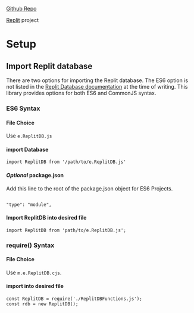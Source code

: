 [Github Repo](https://github.com/GeorgeSchafer/ReplitDB)

[Replit](https://replit.com/@GeorgeSchafer/ReplitDB) project

# Setup

## Import Replit database

There are two options for importing the Replit database. The ES6 option is not listed in the [Replit Database documentation](https://docs.replit.com/hosting/databases/replit-database) at the time of writing. This library provides options for both ES6 and CommonJS syntax.

### ES6 Syntax

#### File Choice

Use `e.ReplitDB.js`

#### import Database

```
import ReplitDB from '/path/to/e.ReplitDB.js'
```

#### *Optional* package.json

Add this line to the root of the package.json object for ES6 Projects.

```

"type": "module",
```

#### Import ReplitDB into desired file

```
import ReplitDB from 'path/to/e.ReplitDB.js';
```

### require() Syntax

#### File Choice

Use `m.e.ReplitDB.cjs`.

#### import into desired file

```
const ReplitDB = require('./ReplitDBFunctions.js');
const rdb = new ReplitDB();
```
